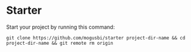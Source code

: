 Starter
=======

Start your project by running this command:

`git clone https://github.com/mogusbi/starter project-dir-name && cd project-dir-name && git remote rm origin`
